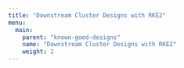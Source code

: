 ```yaml
---
title: "Downstream Cluster Designs with RKE2"
menu:
  main:
    parent: "known-good-designs"
    name: "Downstream Cluster Designs with RKE2"
    weight: 2
---
```

